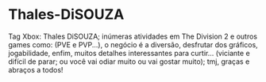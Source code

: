 # Thales-DiSOUZA
Tag Xbox: Thales DiSOUZA; inúmeras atividades em The Division 2 e outros games como: (PVE e PVP...), o negócio é a diversão, desfrutar dos gráficos, jogabilidade, enfim, muitos detalhes interessantes para curtir... (viciante e difícil de parar; ou você vai odiar muito ou vai gostar muito); tmj, graças e abraços a todos!
